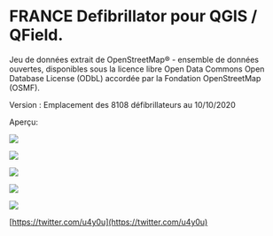 # FRANCE Defibrillator pour QGIS / QField.

Jeu de données extrait de OpenStreetMap® - ensemble de données ouvertes, disponibles sous la licence libre Open Data Commons Open Database License (ODbL) accordée par la Fondation OpenStreetMap (OSMF).

Version : Emplacement des 8108 défibrillateurs au 10/10/2020

Aperçu:

![](https://user-images.githubusercontent.com/54479065/93664474-949f4080-fa6f-11ea-8ebd-f9220a3e2a4b.png)

![](https://user-images.githubusercontent.com/54479065/93664486-a41e8980-fa6f-11ea-9c0a-63e5b7e560c8.png)

![](https://user-images.githubusercontent.com/54479065/93664503-b39dd280-fa6f-11ea-9250-2b15713e5432.png)

![](https://user-images.githubusercontent.com/54479065/93664511-bc8ea400-fa6f-11ea-85e1-d186cb1c5bfe.png)

![](https://user-images.githubusercontent.com/54479065/93398195-6e18b400-f87b-11ea-9c37-6db51bd37c62.jpg)

[https://twitter.com/u4y0u](https://twitter.com/u4y0u)
